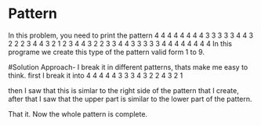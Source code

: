 # Pattern
In this problem, you need to print the pattern
          4 4 4 4 4 4 4
          4 3 3 3 3 3 4
          4 3 2 2 2 3 4
          4 3 2 1 2 3 4
          4 3 2 2 3 3 4
          4 3 3 3 3 3 4
          4 4 4 4 4 4 4
In this programe we create this type of the pattern valid form 1 to 9.

#Solution Approach-
  I break it in different patterns, thats make me easy to think.
  first I break it into
  4 4 4 4
  4 3 3 3
  4 3 2 2
  4 3 2 1
  
  then I saw that this is simlar to the right side of the pattern that I create, 
  after that I saw that the upper part is similar to the lower part of the pattern.
  
  That it. Now the whole pattern is complete.
  
